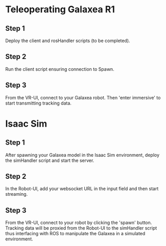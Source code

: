 # Teleoperating Galaxea R1

## Step 1
Deploy the client and rosHandler scripts (to be completed).

## Step 2
Run the client script ensuring connection to Spawn.

## Step 3
From the VR-UI, connect to your Galaxea robot. Then 'enter immersive' to start transmitting tracking data. 

# Isaac Sim

## Step 1
After spawning your Galaxea model in the Isaac Sim environment, deploy the simHandler script and start the server.

## Step 2
In the Robot-UI, add your websocket URL in the input field and then start streaming.

## Step 3
From the VR-UI, connect to your robot by clicking the 'spawn' button. Tracking data will be proxied from the Robot-UI to the simHandler script thus interfacing with ROS to manipulate the Galaxea in a simulated environment.

